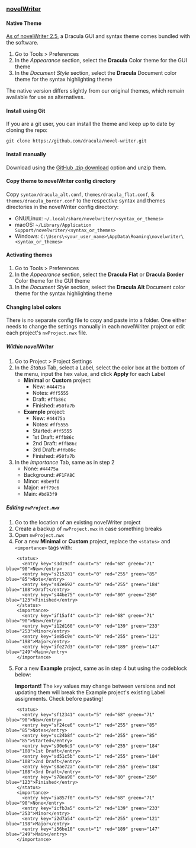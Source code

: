 ### [novelWriter](https://novelwriter.io/)

#### Native Theme

[As of novelWriter 2.5](https://novelwriter.io/releases/release_2_5.html#theme-additions), a Dracula GUI and syntax theme comes bundled with the software.

1. Go to Tools > Preferences
2. In the _Appearance_ section, select the **Dracula** Color theme for the GUI theme
3. In the _Document Style_ section, select the **Dracula** Document color theme for the syntax highlighting theme

The native version differs slightly from our original themes, which remain available for use as alternatives.

#### Install using Git

If you are a git user, you can install the theme and keep up to date by cloning the repo:

    git clone https://github.com/dracula/novel-writer.git

#### Install manually

Download using the [GitHub .zip download](https://github.com/dracula/novel-writer/archive/master.zip) option and unzip them.

#### Copy theme to novelWriter config directory

Copy `syntax/dracula_alt.conf`, `themes/dracula_flat.conf`, & `themes/dracula_border.conf` to the respective syntax and themes directories in the novelWriter config directory:

-   GNU/Linux: `~/.local/share/novelwriter/<syntax_or_themes>`
-   macOS: `~/Library/Application Support/novelwriter/<syntax_or_themes>`
-   Windows: `C:\Users\<your_user_name>\AppData\Roaming\novelwriter\<syntax_or_themes>`

#### Activating themes

1. Go to Tools > Preferences
2. In the _Appearance_ section, select the **Dracula Flat** or **Dracula Border** Color theme for the GUI theme
3. In the _Document Style_ section, select the **Dracula Alt** Document color theme for the syntax highlighting theme

#### Changing label colors

There is no separate config file to copy and paste into a folder. One either needs to change the settings manually in each novelWriter project or edit each project's `nwProject.nwx` file.

##### Within novelWriter

1. Go to Project > Project Settings
2. In the _Status_ Tab, select a Label, select the color box at the bottom of the menu, input the hex value, and click **Apply** for each Label
    - **Minimal** or **Custom** project:
        - New: `#44475a`
        - Notes: `#ff5555`
        - Draft: `#ffb86c`
        - Finished: `#50fa7b`
    - **Example** project:
        - New: `#44475a`
        - Notes: `#ff5555`
        - Started: `#ff5555`
        - 1st Draft: `#ffb86c`
        - 2nd Draft: `#ffb86c`
        - 3rd Draft: `#ffb86c`
        - Finished: `#50fa7b`
3. In the _Importance_ Tab, same as in step 2
    - None: `#44475a`
    - Background: `#F1FA8C`
    - Minor: `#8be9fd`
    - Major: `#ff79c6`
    - Main: `#bd93f9`

##### Editing `nwProject.nwx`

1. Go to the location of an existing novelWriter project
2. Create a backup of `nwProject.nwx` in case something breaks
3. Open `nwProject.nwx`
4. For a new **Minimal** or **Custom** project, replace the `<status>` and `<importance>` tags with:

```
    <status>
      <entry key="s3d19cf" count="5" red="68" green="71" blue="90">New</entry>
      <entry key="s215281" count="0" red="255" green="85" blue="85">Note</entry>
      <entry key="s42e692" count="0" red="255" green="184" blue="108">Draft</entry>
      <entry key="s44be75" count="0" red="80" green="250" blue="123">Finished</entry>
    </status>
    <importance>
      <entry key="if15af4" count="3" red="68" green="71" blue="90">New</entry>
      <entry key="i12d160" count="0" red="139" green="233" blue="253">Minor</entry>
      <entry key="ie85c9e" count="0" red="255" green="121" blue="198">Major</entry>
      <entry key="ife27d3" count="0" red="189" green="147" blue="249">Main</entry>
    </importance>
```

5. For a new **Example** project, same as in step 4 but using the codeblock below:

    **Important!** The `key` values may change between versions and not updating them will break the Example project's existing Label assignments. Check before pasting!

```
    <status>
      <entry key="sf12341" count="5" red="68" green="71" blue="90">New</entry>
      <entry key="sf24ce6" count="1" red="255" green="85" blue="85">Notes</entry>
      <entry key="sc24b8f" count="2" red="255" green="85" blue="85">Started</entry>
      <entry key="s90e6c9" count="6" red="255" green="184" blue="108">1st Draft</entry>
      <entry key="sd51c5b" count="1" red="255" green="184" blue="108">2nd Draft</entry>
      <entry key="s8ae72a" count="0" red="255" green="184" blue="108">3rd Draft</entry>
      <entry key="s78ea90" count="0" red="80" green="250" blue="123">Finished</entry>
    </status>
    <importance>
      <entry key="ia857f0" count="5" red="68" green="71" blue="90">None</entry>
      <entry key="icfb3a5" count="2" red="139" green="233" blue="253">Minor</entry>
      <entry key="i2d7a54" count="2" red="255" green="121" blue="198">Major</entry>
      <entry key="i56be10" count="1" red="189" green="147" blue="249">Main</entry>
    </importance>
```
